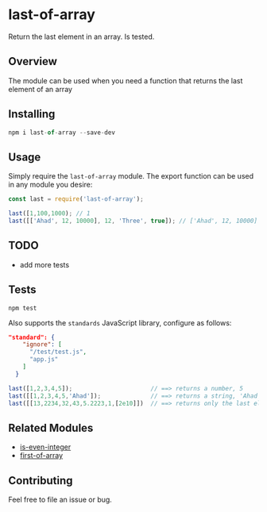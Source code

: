 # last-of-array
Return the last element in an array. Is tested.

## Overview

The module can be used when you need a function that returns the last element of an array

## Installing 

```javascript
npm i last-of-array --save-dev
```

## Usage

Simply require the `last-of-array` module. The export function can be used in any module you desire:

```javascript
const last = require('last-of-array');

last([1,100,1000); // 1
last([['Ahad', 12, 10000], 12, 'Three', true]); // ['Ahad', 12, 10000]

```

## TODO

* add more tests

## Tests

`npm test`

Also supports the `standards` JavaScript library, configure as follows:

```JSON
"standard": {
    "ignore": [
      "/test/test.js",
      "app.js"
    ]
  }
```

```javascript
last([1,2,3,4,5]);                      // ==> returns a number, 5
last([[1,2,3,4,5,'Ahad']);              // ==> returns a string, 'Ahad'
last([[13,2234,32,43,5.2223,1,[2e10]])  // ==> returns only the last element, an array: 2e10
```

## Related Modules

* [is-even-integer](https://github.com/ahadb/is-even-integer)
* [first-of-array](https://github.com/ahadb/first-of-array)

## Contributing

Feel free to file an issue or bug.
